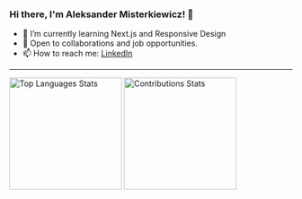 ### Hi there, I'm Aleksander Misterkiewicz! 👋
- 🌱 I’m currently learning Next.js and Responsive Design
- 💼 Open to collaborations and job opportunities.
- 📫 How to reach me: [LinkedIn](https://www.linkedin.com/in/aleksandermst/)

---

<picture>
  <source media="(prefers-color-scheme: dark)" srcset="https://github-readme-stats.vercel.app/api/top-langs/?username=AlexMist23&layout=compact&theme=vision-friendly-dark">
  <source media="(prefers-color-scheme: light)" srcset="https://github-readme-stats.vercel.app/api/top-langs/?username=AlexMist23&layout=compact&theme=vision-friendly-light">
  <img alt="Top Languages Stats" height=200>
</picture>

<picture>
  <source media="(prefers-color-scheme: dark)" srcset="https://github-readme-streak-stats.herokuapp.com?user=AlexMist23&theme=dark&border_radius=5&background=010409&border=30363D&sideLabels=E6EDF3&dates=7D8590&fire=F78166&ring=F78166&currStreakLabel=F78166&stroke=30363D">
  <source media="(prefers-color-scheme: light)" srcset="">
  <img alt="Contributions Stats" height=200">
</picture>
